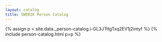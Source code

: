 ```yaml
---
layout: catalog
title: SWERIK Person Catalog
---
```

{% assign p = site.data._person-catalog.i-GL3JTttgTxq2EV1j2intyf %}
{% include person-catalog.html p=p %}


